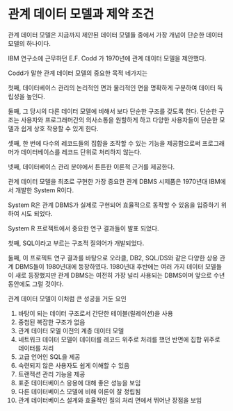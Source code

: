 # 관계 데이터 모델과 제약 조건

관계 데이터 모델은 지금까지 제안된 데이터 모델들 중에서 가장 개념이 단순한 데이터 모델의 하나이다.

IBM 연구소에 근무하던 E.F. Codd 가 1970년에 관계 데이터 모델을 제안했다.



Codd가 말한 관계 데이터 모델의 중요한 목적 네가지는



첫째, 데이터베이스 관리의 논리적인 면과 물리적인 면을 명확하게 구분하여 데이터 독립성을 높인다.

둘째, 그 당시의 다른 데이터 모델에 비해서 보다 단순한 구조를 갖도록 한다.
단순한 구조는 사용자와 프로그래머간의 의사소통을 원할하게 하고 다양한 사용자들이 단순한 모델과 쉽게 상호 작용할 수 있게 한다.

셋째, 한 번에 다수의 레코드들의 집합을 조작할 수 있는 기능을 제공함으로써 프로그래머가 데이터베이스를 레코드 단위로 처리하지 않는다.

넷째, 데이터베이스 관리 분야에서 튼튼한 이론적 근거를 제공한다.



관계 데이터 모델을 최초로 구현한 가장 중요한 관계 DBMS 시제품은 1970년대 IBM에서 개발한 System R이다. 

System R은 관계 DBMS가 실제로 구현되어 효율적으로 동작할 수 있음을 입증하기 위하여 시도 되었다.

System R 프로젝트에서 중요한 연구 결과들이 발표 되었다.



첫째, SQL이라고 부르는 구조적 질의어가 개발되었다.

둘째, 이 프로젝트 연구 결과를 바탕으로 오라클, DB2, SQL/DS와 같은 다양한 상용 관계 DBMS들이 1980년대에 등장하였다.
1980년대 후반에는 여러 가지 데이터 모델들이 새로 등장했지만 관계 DBMS는 여전히 가장 널리 사용되는 DBMS이며 앞으로 수년 동안에도 그럴 것이다.



관계 데이터 모델이 이처럼 큰 성공을 거둔 요인

1. 바탕이 되는 데이터 구조로서 간단한 테이블(릴레이션)을 사용
2. 중첩된 복잡한 구조가 없음
3. 관계 데이터 모델 이전의 계층 데이터 모델
4. 네트워크 데이터 모델이 데이터를 레코드 위주로 처리를 했던 반면에 집합 위주로 데이터를 처리
5. 고급 언어인 SQL을 제공
6. 숙련되지 않은 사용자도 쉽게 이해할 수 있음
7. 트랜젝션 관리 기능을 제공
8. 표준 데이터베이스 응용에 대해 좋은 성능을 보임
9. 다른 데이터베이스 모델에 비해 이론이 잘 정립됨
10. 관계 데이터베이스 설계와 효율적인 질의 처리 면에서 뛰어난 장점을 보임





